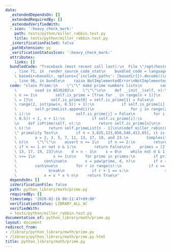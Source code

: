 ```yaml
---
data:
  _extendedDependsOn: []
  _extendedRequiredBy: []
  _extendedVerifiedWith:
  - icon: ':heavy_check_mark:'
    path: tests/python/miller_rabbin.test.py
    title: tests/python/miller_rabbin.test.py
  _isVerificationFailed: false
  _pathExtension: py
  _verificationStatusIcon: ':heavy_check_mark:'
  attributes:
    links: []
  bundledCode: "Traceback (most recent call last):\n  File \"/opt/hostedtoolcache/Python/3.9.1/x64/lib/python3.9/site-packages/onlinejudge_verify/documentation/build.py\"\
    , line 71, in _render_source_code_stat\n    bundled_code = language.bundle(stat.path,\
    \ basedir=basedir, options={'include_paths': [basedir]}).decode()\n  File \"/opt/hostedtoolcache/Python/3.9.1/x64/lib/python3.9/site-packages/onlinejudge_verify/languages/python.py\"\
    , line 96, in bundle\n    raise NotImplementedError\nNotImplementedError\n"
  code: "class Prime:\n    \"\"\" make prime numbers lists\n        complexity: O(n^(1/2))\n\
    \        used in AOJ0202\n    \"\"\"\n\n    def __init__(self, n):\n        assert\
    \ n >= 1\n        self.is_prime = [True for _ in range(n + 1)]\n        self.primeList\
    \ = []\n        self.is_prime[0] = self.is_prime[1] = False\n        for i in\
    \ range(2, int(pow(n, 0.5)) + 1):\n            if self.is_prime[i]:\n        \
    \        self.primeList.append(i)\n                for j in range(2 * i, n + 1,\
    \ i):\n                    self.is_prime[j] = False\n        for i in range(int(pow(n,\
    \ 0.5)) + 1, n + 1):\n            if self.is_prime[i]:\n                self.primeList.append(i)\n\
    \n    def isPrime(self, n):\n        return self.is_prime[n]\n\n    def nthPrime(self,\
    \ n):\n        return self.primeList[n - 1]\n\n\ndef miller_rabin(n):\n    \"\"\
    \" primality Test\n        if n < 3,825,123,056,546,413,051, it is enough to test\n\
    \        a = 2, 3, 5, 7, 11, 13, 17, 19, and 23.\n        Complexity: O(log^3\
    \ n)\n    \"\"\"\n    assert n >= 1\n    if n == 2:\n        return True\n   \
    \ if n <= 1 or not n & 1:\n        return False\n\n    primes = [2, 3, 5, 7, 11,\
    \ 13, 17, 19, 23]\n\n    d = n - 1\n    s = 0\n    while not d & 1:\n        d\
    \ >>= 1\n        s += 1\n\n    for prime in primes:\n        if prime >= n:\n\
    \            continue\n        x = pow(prime, d, n)\n        if x == 1:\n    \
    \        continue\n        for r in range(s):\n            if x == n - 1:\n  \
    \              break\n            if r + 1 == s:\n                return False\n\
    \            x = x * x % n\n    return True\n"
  dependsOn: []
  isVerificationFile: false
  path: python_library/math/prime.py
  requiredBy: []
  timestamp: '2020-02-16 06:11:47+09:00'
  verificationStatus: LIBRARY_ALL_AC
  verifiedWith:
  - tests/python/miller_rabbin.test.py
documentation_of: python_library/math/prime.py
layout: document
redirect_from:
- /library/python_library/math/prime.py
- /library/python_library/math/prime.py.html
title: python_library/math/prime.py
---
```


